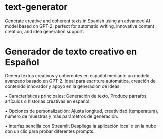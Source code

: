 # text-generator
Generate creative and coherent texts in Spanish using an advanced AI model based on GPT-2, perfect for automatic writing, innovative content creation, and idea generation support.

# Generador de texto creativo en Español
Genera textos creativos y coherentes en español mediante un modelo avanzado basado en GPT-2. Ideal para escritura automática, creación de contenido innovador y apoyo en la generación de ideas.

• Características principales:
Generación de texto, Produce párrafos, artículos o historias creativas en español.

• Opciones de personalización:
Ajusta longitud, creatividad (temperatura), número de muestras y más parámetros de generación.

• Interfaz sencilla con Streamlit
Despliega la aplicación local o en la nube con un clic para probar diferentes prompts.